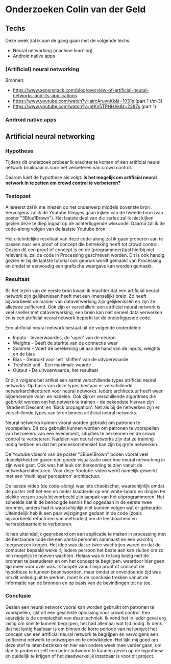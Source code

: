# Onderzoeken Colin van der Geld

## Techs

Deze week zal ik aan de gang gaan met de volgende techs:
* Neural networking (machine learning)
* Android native apps

### (Artificial) neural networking
Bronnen:
* https://www.xenonstack.com/blog/overview-of-artificial-neural-networks-and-its-applications
* https://www.youtube.com/watch?v=aircAruvnKk&t=1031s (part 1 t/m 3)
* https://www.youtube.com/watch?v=ntKn5TPHHAk&t=2387s (part 1)

### Android native apps



## Artificial neural networking

### Hypothese
Tijdens dit onderzoek probeer ik erachter te komen of een artificial neural network bruikbaar is voor het verbeteren van crowd control. 

Daarom luidt de hypothese als volgt:
**Is het mogelijk om artificial neural network in te zetten om crowd control te verbeteren?**

### Testopzet

Allereerst zal ik me inlezen op het onderwerp middels bovenste bron . Vervolgens zal ik de Youtube filmpjes gaan kijken van de tweede bron (van poster "3Blue1Brown"). Het laatste deel van die series zal ik niet kijken gezien deze te diep ingaat op de achterliggende wiskunde. Daarna zal ik de code-along volgen van de laatste Youtube bron. 

Het uiteindelijke resultaat van deze code-along zal ik gaan proberen aan te passen naar een proof of concept die betrekking heeft tot crowd control. Gezien dit een proof of concept is en de (programmeer)taal hierbij niet relevant is, zal de code in Processing geschreven worden. Dit is ook handig gezien er bij de laatste tutorial ook gebruik wordt gemaakt van Processing en omdat er eenvoudig een grafische weergave kan worden gemaakt.


### Resultaat
Bij het lezen van de eerste bron kwam ik erachter dat een artificial neural network zijn gelijkenissen heeft met een (menselijk) brein. Zo heeft bijvoorbeeld de manier van dataverwerking zijn gelijkenissen en zijn ze alletwee zelflerend. 
Ook zijn er verschillen: een atrificial neural network is veel sneller met dataverwerking, een brein kan niet serieel data verwerken en is een atrificial neural network beperkt tot de onderliggende code.

Een atrificial neural network bestaat uit de volgende onderdelen:
* Inputs - Invoerwaardes, de 'ogen' van de neuron
* Weights - Geeft de sterkte van de connectie weer
* Summer - Voert de berekening uit aan de hand van de inputs, weights en de bias
* Bias - Gebruikt voor het 'shiften' van de uitvoerwaarde
* Treshold unit - Een maximale waarde
* Output - De uitvoerwaarde, het resultaat

Er zijn volgens het artikel een aantal verschillende types atrificial neural networks. Op basis van deze types bestaan er verschillende netwerkarchitecturen voor neural networks. Iedere architectuur heeft weer bijbehorende voor- en nadelen. Ook zijn er verschillende algoritmes die gebruikt worden om het netwerk te trainen - de bekendste hiervan zijn 'Gradient Descent' en 'Back propagation'. Net als bij de netwerken zijn er verschillende types van leren binnen artificial neural networks. 

Neural networks kunnen vooral worden gebruikt om patronen te voorspellen. Dit zou gebruikt kunnen worden om patronen te voorspellen van bezoekers van een evenement, situaties te herkennen en de crowd control te verbeteren. Nadelen van neural networks zijn dat ze training nodig hebben en dat het processorintensief kan zijn bij grote netwerken.

De Youtube video's van de poster "3Blue1Brown" boden vooral veel duidelijkheid en gaven een goede visualizatie over hoe neural networking in zijn werk gaat. Ook was het leuk om herkenning te zien vanuit de netwerkarchitecturen. Voor deze Youtube-video werdt namelijk gewerkt met een 'multi layer perceptron' architectuur. 

De laatste video (de code-along) was iets chaotischer, waarschijnlijk omdat de poster zelf het een en ander kladderde op een white-board en dingen ter plekke verzon zoals bijvoorbeeld zijn aanpak van het uitprogrammeren. Het scheelde dat ik de benodigde kennis had opgedaan in de eerste twee bronnen, anders had ik waarschijnlijk niet kunnen volgen wat er gebeurde. Uiteindelijk heb ik een paar wijzigingen gedaan in de code (zoals bijvoorbeeld refactoren van methodes) om de leesbaarheid en herbruikbaarheid te verbeteren. 

Ik heb uiteindelijk geprobeerd om een applicatie te maken in processing met de bestaande code die een aantal personen aanmaakt en een wachtrij toegewezen kregen. Het idee was dat er twee wachtrijen waren en dat de computer bepaald welke rij iedere persoon het beste aan kan sluiten om zo min mogelijk te hoeven wachten. Helaas was ik te lang bezig met de bronnen te bestuderen en om het concept te begrijpen, waardoor hier geen tijd meer voor over was. Ik hoopte vanuit mijn proof of concept de hypothese te kunnen beantwoorden, maar omdat er onvoldoende tijd was om dit volledig uit te werken, moet ik de conclusie trekken vanuit de informatie van de bronnen en op basis van de bevindingen tot nu toe.

### Conclusie
Gezien een neural network vooral kan worden gebruikt om patronen te voorspellen, lijkt dit een geschikte oplossing voor crowd control. Een keerzijde is de complexiteit van deze techniek. Ik vond het in ieder geval erg lastig om snel te kunnen begrijpen, het had allemaal wat tijd nodig. Ik denk dat het lastig haalbaar is om binnen de korte periode van het project het concept van een artificial neural network te begrijpen en vervolgens een zelflerend netwerk te ontwerpen en te ontwikkelen. Het lijkt mij goed om deze stof te laten bezinken en hier een andere week mee verder gaan, om dan te proberen zelf een beter antwoord te kunnen geven op de hypothese en duidelijk te krijgen of het daadwerkelijk inzetbaar is voor dit project.